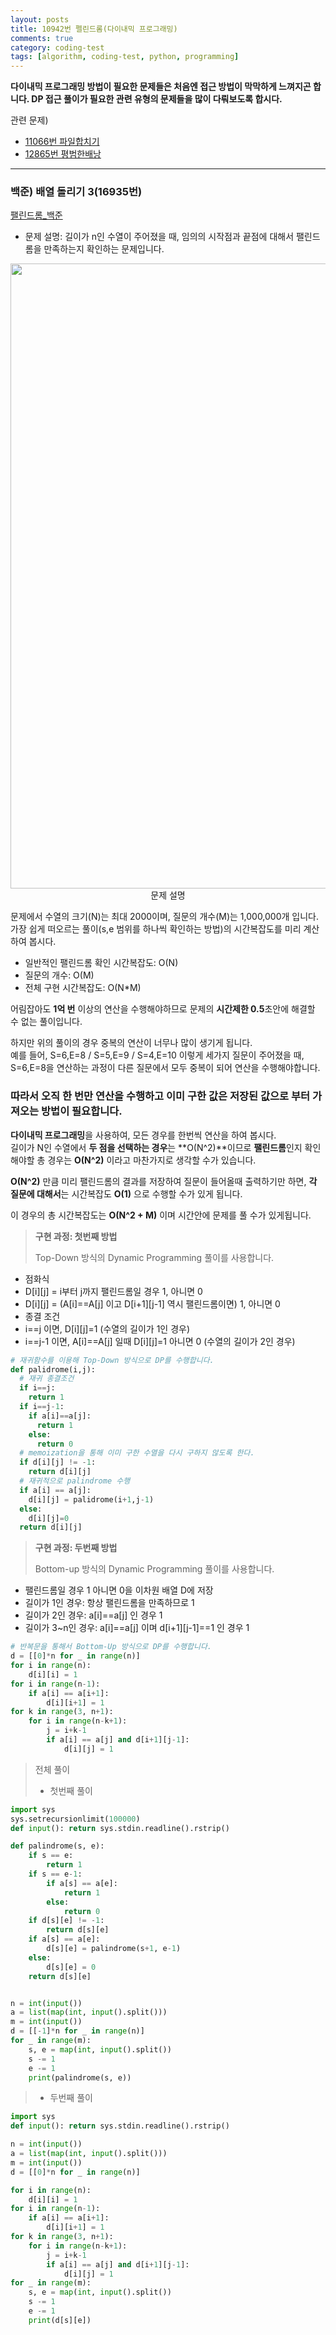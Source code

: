 ```yaml
---
layout: posts
title: 10942번 펠린드롬(다이내믹 프로그래밍)
comments: true
category: coding-test
tags: [algorithm, coding-test, python, programming]
---
```


**다이내믹 프로그래밍 방법이 필요한 문제들은 처음엔 접근 방법이 막막하게 느껴지곤 합니다. DP 접근 풀이가 필요한 관련 유형의 문제들을 많이 다뤄보도록 합시다.**

관련 문제)

- <a  href='https://www.acmicpc.net/problem/11066'>11066번 파일합치기</a>
- <a  href='https://www.acmicpc.net/problem/12865'>12865번 평범한배낭</a>

---

### 백준) 배열 돌리기 3(16935번)

<a  href='https://www.acmicpc.net/problem/10942'>팰린드롬\_백준</a>

- 문제 설명: 길이가 n인 수열이 주어졌을 때, 임의의 시작점과 끝점에 대해서 팰린드롬을 만족하는지 확인하는 문제입니다.

<p align="center">
  <img src="https://user-images.githubusercontent.com/80669616/130726726-d23b4326-1f41-44fe-943d-981b5cacc0ff.png" width="1000"><br>문제 설명
</p>

문제에서 수열의 크기(N)는 최대 2000이며, 질문의 개수(M)는 1,000,000개 입니다.  
가장 쉽게 떠오르는 풀이(s,e 범위를 하나씩 확인하는 방법)의 시간복잡도를 미리 계산하여 봅시다.

- 일반적인 팰린드롬 확인 시간복잡도: O(N)
- 질문의 개수: O(M)
- 전체 구현 시간복잡도: O(N\*M)

어림잡아도 **1억 번** 이상의 연산을 수행해야하므로 문제의 **시간제한 0.5**초안에 해결할 수 없는 풀이입니다.

하지만 위의 풀이의 경우 중복의 연산이 너무나 많이 생기게 됩니다.  
예를 들어, S=6,E=8 / S=5,E=9 / S=4,E=10 이렇게 세가지 질문이 주어졌을 때, S=6,E=8을 연산하는 과정이 다른 질문에서 모두 중복이 되어 연산을 수행해야합니다.

### 따라서 오직 한 번만 연산을 수행하고 이미 구한 값은 저장된 값으로 부터 가져오는 방법이 필요합니다.

**다이내믹 프로그래밍**을 사용하여, 모든 경우를 한번씩 연산을 하여 봅시다.  
길이가 N인 수열에서 **두 점을 선택하는 경우**는 **O(N^2)**이므로 **팰린드롬**인지 확인해야할 총 경우는 **O(N^2)** 이라고 마찬가지로 생각할 수가 있습니다.

**O(N^2)** 만큼 미리 팰린드롬의 결과를 저장하여 질문이 들어올때 출력하기만 하면,
**각 질문에 대해서**는 시간복잡도 **O(1)** 으로 수행할 수가 있게 됩니다.

이 경우의 총 시간복잡도는 **O(N^2 + M)** 이며 시간안에 문제를 풀 수가 있게됩니다.

> **구현 과정: 첫번째 방법**
>
> Top-Down 방식의 Dynamic Programming 풀이를 사용합니다.

- 점화식
- D[i][j] = i부터 j까지 팰린드롬일 경우 1, 아니면 0
- D[i][j] = (A[i]==A[j] 이고 D[i+1][j-1] 역시 팰린드롬이면) 1, 아니면 0
- 종결 조건
- i==j 이면, D[i][j]=1 (수열의 길이가 1인 경우)
- i==j-1 이면, A[i]==A[j] 일때 D[i][j]=1 아니면 0 (수열의 길이가 2인 경우)

```python
# 재귀함수를 이용해 Top-Down 방식으로 DP를 수행합니다.
def palidrome(i,j):
  # 재귀 종결조건
  if i==j:
    return 1
  if i==j-1:
    if a[i]==a[j]:
      return 1
    else:
      return 0
  # memoization을 통해 이미 구한 수열을 다시 구하지 않도록 한다.
  if d[i][j] != -1:
    return d[i][j]
  # 재귀적으로 palindrome 수행
  if a[i] == a[j]:
    d[i][j] = palidrome(i+1,j-1)
  else:
    d[i][j]=0
  return d[i][j]

```

> **구현 과정: 두번째 방법**
>
> Bottom-up 방식의 Dynamic Programming 풀이를 사용합니다.

- 팰린드롬일 경우 1 아니면 0을 이차원 배열 D에 저장
- 길이가 1인 경우: 항상 팰린드롬을 만족하므로 1
- 길이가 2인 경우: a[i]==a[j] 인 경우 1
- 길이가 3~n인 경우: a[i]==a[j] 이며 d[i+1][j-1]==1 인 경우 1

```python
# 반복문을 통해서 Bottom-Up 방식으로 DP를 수행합니다.
d = [[0]*n for _ in range(n)]
for i in range(n):
    d[i][i] = 1
for i in range(n-1):
    if a[i] == a[i+1]:
        d[i][i+1] = 1
for k in range(3, n+1):
    for i in range(n-k+1):
        j = i+k-1
        if a[i] == a[j] and d[i+1][j-1]:
            d[i][j] = 1
```

> 전체 풀이
>
> - 첫번째 풀이

```python
import sys
sys.setrecursionlimit(100000)
def input(): return sys.stdin.readline().rstrip()

def palindrome(s, e):
    if s == e:
        return 1
    if s == e-1:
        if a[s] == a[e]:
            return 1
        else:
            return 0
    if d[s][e] != -1:
        return d[s][e]
    if a[s] == a[e]:
        d[s][e] = palindrome(s+1, e-1)
    else:
        d[s][e] = 0
    return d[s][e]


n = int(input())
a = list(map(int, input().split()))
m = int(input())
d = [[-1]*n for _ in range(n)]
for _ in range(m):
    s, e = map(int, input().split())
    s -= 1
    e -= 1
    print(palindrome(s, e))

```

> - 두번째 풀이

```python
import sys
def input(): return sys.stdin.readline().rstrip()

n = int(input())
a = list(map(int, input().split()))
m = int(input())
d = [[0]*n for _ in range(n)]

for i in range(n):
    d[i][i] = 1
for i in range(n-1):
    if a[i] == a[i+1]:
        d[i][i+1] = 1
for k in range(3, n+1):
    for i in range(n-k+1):
        j = i+k-1
        if a[i] == a[j] and d[i+1][j-1]:
            d[i][j] = 1
for _ in range(m):
    s, e = map(int, input().split())
    s -= 1
    e -= 1
    print(d[s][e])

```
